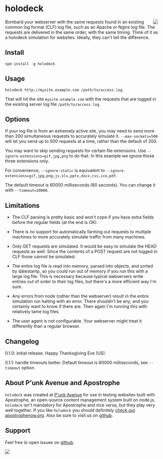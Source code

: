 # holodeck

<a href="http://apostrophenow.org/"><img src="https://raw.github.com/punkave/holodeck/master/logos/logo-box-madefor.png" align="right" /></a>

Bombard your webserver with the same requests found in an existing common log format (CLF) log file, such as an Apache or Nginx log file. The requests are delivered in the same order, with the same timing. Think of it as a holodeck simulation for websites. Ideally, they can't tell the difference.

## Install

```
npm install -g holodeck
```

## Usage

```
holodeck http://mysite.example.com /path/to/access.log
```

That will hit the site `mysite.example.com` with the requests that are logged in the existing server log file `/path/to/access.log`.

## Options

If your log file is from an extremely active site, you may need to send more than 200 simultaneous requests to accurately simulate it. `--max-sockets=500` will let you send up to 500 requests at a time, rather than the default of 200.

You may want to skip sending requests for certain file extensions. Use `--ignore-extensions=gif,jpg,png` to do that. In this example we ignore those three extensions only.

For convenience, `--ignore-static` is equivalent to `--ignore-extensions=gif,jpg,png,js,xlx,pptx,docx,css,ico,pdf`.

The default timeout is 60000 milliseconds (60 seconds). You can change it with `--timeout=20000`.

## Limitations

* The CLF parsing is pretty basic and won't cope if you have extra fields before the regular fields (at the end is OK).

* There is no support for automatically farming out requests to multiple machines to more accurately simulate traffic from many machines.

* Only GET requests are simulated. It would be easy to simulate the HEAD requests as well. Since the contents of a POST request are not logged in CLF those cannot be simulated.

* The entire log file is read into memory, parsed into objects, and sorted by datestamp, so you could run out of memory if you run this with a large log file. This is necessary because typical webservers write entries out of order to their log files, but there's a more efficient way I'm sure.

* Any errors from node (rather than the webserver) result in the entire simulation run halting with an error. There shouldn't be any, and you certainly want to know if there are. Then again I'm running this with relatively tame log files.

* The user agent is not configurable. Your webserver might treat it differently than a regular browser.

## Changelog

0.1.0: initial release. Happy Thanksgiving Eve (US).

0.1.1: handle timeouts better. Default timeout is 60000 milliseconds, see `--timeout` option.

## About P'unk Avenue and Apostrophe

`holodeck` was created at [P'unk Avenue](http://punkave.com) for use in testing websites built with Apostrophe, an open-source content management system built on node.js. `holodeck` isn't mandatory for Apostrophe and vice versa, but they play very well together. If you like `holodeck` you should definitely [check out apostrophenow.org](http://apostrophenow.org). Also be sure to visit us on [github](http://github.com/punkave).

## Support

Feel free to open issues on [github](http://github.com/punkave/holodeck).

<a href="http://punkave.com/"><img src="https://raw.github.com/punkave/holodeck/master/logos/logo-box-builtby.png" /></a>
